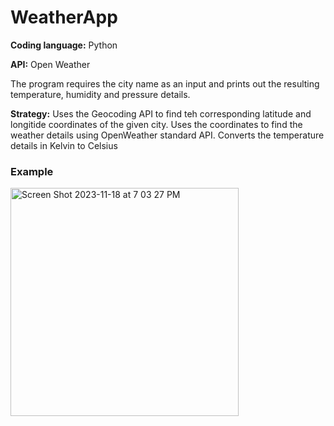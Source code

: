 # WeatherApp
**Coding language:** Python

**API:** Open Weather

The program requires the city name as an input and prints out the resulting temperature, humidity and pressure details.

**Strategy:** 
Uses the Geocoding API to find teh corresponding latitude and longitide coordinates of the given city.
Uses the coordinates to find the weather details using OpenWeather standard API.
Converts the temperature details in Kelvin to Celsius

### Example

<img width="365" alt="Screen Shot 2023-11-18 at 7 03 27 PM" src="https://github.com/diyarizwan/WeatherApp/assets/151408416/956bcb02-5083-4248-89b3-69e90a4769e6">
